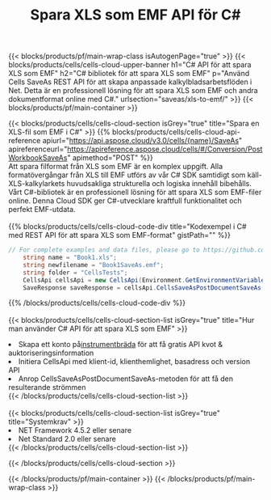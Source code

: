﻿---
title:  Spara XLS som EMF API för C#
description:  Använder Aspose.Cells Cloud SDK för C# för att spara XLS-formatfil som EMF-fil.
url: /sv/net/saveas/xls-to-emf/
---
{{< blocks/products/pf/main-wrap-class isAutogenPage="true" >}}
{{< blocks/products/cells/cells-cloud-upper-banner h1="C# API för att spara XLS som EMF" h2="C# bibliotek för att spara XLS som EMF" p="Använd Cells SaveAs REST API för att skapa anpassade kalkylbladsarbetsflöden i Net. Detta är en professionell lösning för att spara XLS som EMF och andra dokumentformat online med C#." urlsection="saveas/xls-to-emf/" >}}
{{< blocks/products/pf/main-container >}}

{{< blocks/products/cells/cells-cloud-section isGrey="true" title="Spara en XLS-fil som EMF i C#" >}}
{{% blocks/products/cells/cells-cloud-api-reference apiurl="https://api.aspose.cloud/v3.0/cells/{name}/SaveAs" apireferenceurl="https://apireference.aspose.cloud/cells/#/Conversion/PostWorkbookSaveAs" apimethod="POST" %}}
<br/>
Att spara filformat från XLS som EMF är en komplex uppgift. Alla formatövergångar från XLS till EMF utförs av vår C# SDK samtidigt som käll-XLS-kalkylarkets huvudsakliga strukturella och logiska innehåll bibehålls. Vårt C#-bibliotek är en professionell lösning för att spara XLS som EMF-filer online. Denna Cloud SDK ger C#-utvecklare kraftfull funktionalitet och perfekt EMF-utdata.
<br/>
<br/>
{{% blocks/products/cells/cells-cloud-code-div title="Kodexempel i C# med REST API för att spara XLS som EMF-format" gistPath="" %}}
  
```cs
// For complete examples and data files, please go to https://github.com/aspose-cells-cloud/aspose-cells-cloud-dotnet/
    string name = "Book1.xls";
    string newfilename = "Book1SaveAs.emf";
    string folder = "CellsTests";
    CellsApi cellsApi = new CellsApi(Environment.GetEnvironmentVariable("ProductClientId"), Environment.GetEnvironmentVariable("ProductClientSecret"));
    SaveResponse saveResponse = cellsApi.CellsSaveAsPostDocumentSaveAs(name, null, newfilename, null,null,folder);
```
  
{{% /blocks/products/cells/cells-cloud-code-div %}}
<br/>
<br/>
{{< blocks/products/cells/cells-cloud-section-list isGrey="true" title="Hur man använder C# API för att spara XLS som EMF" >}}
<li> Skapa ett konto på<a href="https://dashboard.aspose.cloud/">instrumentbräda</a> för att få gratis API kvot & auktoriseringsinformation</li>
<li>Initiera CellsApi med klient-id, klienthemlighet, basadress och version API</li>
<li>Anrop CellsSaveAsPostDocumentSaveAs-metoden för att få den resulterande strömmen</li>
{{< /blocks/products/cells/cells-cloud-section-list >}}
<br/>
<br/>
{{< blocks/products/cells/cells-cloud-section-list isGrey="true" title="Systemkrav" >}}
<li>NET Framework 4.5.2 eller senare</li>
<li>Net Standard 2.0 eller senare</li>
{{< /blocks/products/cells/cells-cloud-section-list >}}

{{< /blocks/products/cells/cells-cloud-section >}}

{{< /blocks/products/pf/main-container >}}
{{< /blocks/products/pf/main-wrap-class >}}
